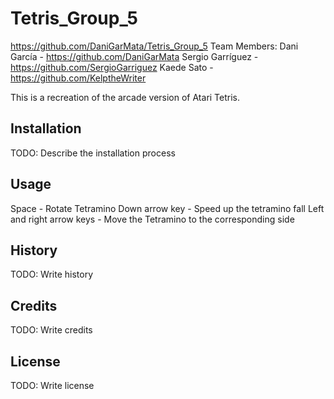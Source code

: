 # Tetris_Group_5
https://github.com/DaniGarMata/Tetris_Group_5
Team Members:
Dani García - https://github.com/DaniGarMata
Sergio Garríguez - https://github.com/SergioGarriguez
Kaede Sato - https://github.com/KelptheWriter

This is a recreation of the arcade version of Atari Tetris. 
## Installation
TODO: Describe the installation process
## Usage
Space - Rotate Tetramino
Down arrow key - Speed up the tetramino fall
Left and right arrow keys - Move the Tetramino to the corresponding side
## History
TODO: Write history
## Credits
TODO: Write credits
## License
TODO: Write license
